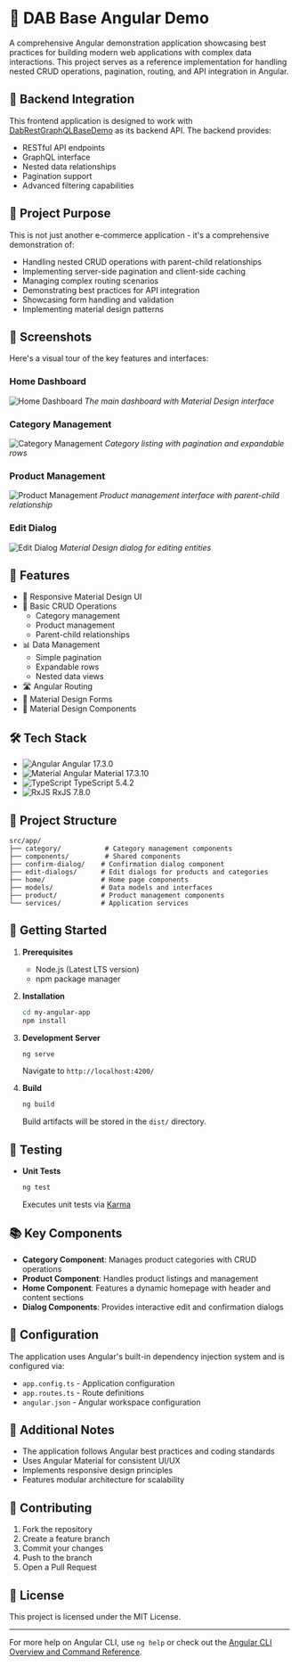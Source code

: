 # 🚀 DAB Base Angular Demo

A comprehensive Angular demonstration application showcasing best practices for building modern web applications with complex data interactions. This project serves as a reference implementation for handling nested CRUD operations, pagination, routing, and API integration in Angular.

## 🔗 Backend Integration

This frontend application is designed to work with [DabRestGraphQLBaseDemo](https://github.com/vvidov/DabRestGraphQLBaseDemo) as its backend API. The backend provides:
- RESTful API endpoints
- GraphQL interface
- Nested data relationships
- Pagination support
- Advanced filtering capabilities

## 🎯 Project Purpose

This is not just another e-commerce application - it's a comprehensive demonstration of:
- Handling nested CRUD operations with parent-child relationships
- Implementing server-side pagination and client-side caching
- Managing complex routing scenarios
- Demonstrating best practices for API integration
- Showcasing form handling and validation
- Implementing material design patterns

## 📸 Screenshots

Here's a visual tour of the key features and interfaces:

### Home Dashboard
![Home Dashboard](docs/images/home-dashboard.png)
*The main dashboard with Material Design interface*

### Category Management
![Category Management](docs/images/category-management.png)
*Category listing with pagination and expandable rows*

### Product Management
![Product Management](docs/images/product-management.png)
*Product management interface with parent-child relationship*

### Edit Dialog
![Edit Dialog](docs/images/edit-dialog.png)
*Material Design dialog for editing entities*

## 🚀 Features

- 📱 Responsive Material Design UI
- 🔄 Basic CRUD Operations
  - Category management
  - Product management
  - Parent-child relationships
- 📊 Data Management
  - Simple pagination
  - Expandable rows
  - Nested data views
- 🛣️ Angular Routing
- 📝 Material Design Forms
- 🎨 Material Design Components

## 🛠️ Tech Stack

- ![Angular](https://img.shields.io/badge/Angular-DD0031?style=flat&logo=angular) Angular 17.3.0
- ![Material](https://img.shields.io/badge/Material-757575?style=flat&logo=material-design) Angular Material 17.3.10
- ![TypeScript](https://img.shields.io/badge/TypeScript-3178C6?style=flat&logo=typescript) TypeScript 5.4.2
- ![RxJS](https://img.shields.io/badge/RxJS-B7178C?style=flat&logo=reactivex) RxJS 7.8.0

## 📁 Project Structure

```
src/app/
├── category/           # Category management components
├── components/         # Shared components
├── confirm-dialog/    # Confirmation dialog component
├── edit-dialogs/      # Edit dialogs for products and categories
├── home/              # Home page components
├── models/            # Data models and interfaces
├── product/           # Product management components
└── services/          # Application services
```

## 🚦 Getting Started

1. **Prerequisites**
   - Node.js (Latest LTS version)
   - npm package manager

2. **Installation**
   ```bash
   cd my-angular-app
   npm install
   ```

3. **Development Server**
   ```bash
   ng serve
   ```
   Navigate to `http://localhost:4200/`

4. **Build**
   ```bash
   ng build
   ```
   Build artifacts will be stored in the `dist/` directory.

## 🧪 Testing

- **Unit Tests**
  ```bash
  ng test
  ```
  Executes unit tests via [Karma](https://karma-runner.github.io)

## 📚 Key Components

- **Category Component**: Manages product categories with CRUD operations
- **Product Component**: Handles product listings and management
- **Home Component**: Features a dynamic homepage with header and content sections
- **Dialog Components**: Provides interactive edit and confirmation dialogs

## 🔧 Configuration

The application uses Angular's built-in dependency injection system and is configured via:
- `app.config.ts` - Application configuration
- `app.routes.ts` - Route definitions
- `angular.json` - Angular workspace configuration

## 📝 Additional Notes

- The application follows Angular best practices and coding standards
- Uses Angular Material for consistent UI/UX
- Implements responsive design principles
- Features modular architecture for scalability

## 🤝 Contributing

1. Fork the repository
2. Create a feature branch
3. Commit your changes
4. Push to the branch
5. Open a Pull Request

## 📄 License

This project is licensed under the MIT License.

---
For more help on Angular CLI, use `ng help` or check out the [Angular CLI Overview and Command Reference](https://angular.io/cli).
